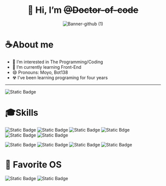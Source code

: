 <div align="center">
  <h1>👋 Hi, I’m <del>@Doctor-of-code</del></h1>
  
  ![Banner-github (1)](https://github.com/Doctor-of-code/Doctor-of-code/assets/163482408/e4b5b429-f968-4876-9986-86c7b2f4f3e5)
</div>




# ☕About me

- 👀 I’m interested in The Programming/Coding
- 🌱 I’m currently learning Front-End
- 😄 Pronouns: Moyo, Bot138
- ☢ I’ve been learning programing for four years 
---
![Static Badge](http://ForTheBadge.com/images/badges/built-with-love.svg)

# 🎓Skills
  
![Static Badge](https://img.shields.io/badge/HTML5-E34F26?style=for-the-badge&logo=html5&logoColor=white)
![Static Badge](https://img.shields.io/badge/CSS3-1572B6?style=for-the-badge&logo=css3&logoColor=white)
![Static Badge](https://img.shields.io/badge/JavaScript-F7DF1E?style=for-the-badge&logo=javascript&logoColor=black)
![Static Bdge](https://img.shields.io/badge/Python-14354C?style=for-the-badge&logo=python&logoColor=white)
![Static Badge](https://img.shields.io/badge/Lua-2C2D72?style=for-the-badge&logo=lua&logoColor=white)
![Static Badge](https://img.shields.io/badge/React-20232A?style=for-the-badge&logo=react&logoColor=61DAFB)

![Static Badge](https://img.shields.io/badge/Figma-F24E1E?style=for-the-badge&logo=figma&logoColor=white)
![Static Badge](https://img.shields.io/badge/Canva-%2300C4CC.svg?&style=for-the-badge&logo=Canva&logoColor=white)
![Static Badge](https://img.shields.io/badge/Adobe%20Illustrator-FF9A00?style=for-the-badge&logo=adobe%20illustrator&logoColor=white)
![Static Badge](https://img.shields.io/badge/Adobe%20Photoshop-31A8FF?style=for-the-badge&logo=Adobe%20Photoshop&logoColor=black)

# 🤖 Favorite OS

![Static Badge](https://img.shields.io/badge/Linux-FCC624?style=for-the-badge&logo=linux&logoColor=black)
![Static Badge](https://img.shields.io/badge/Windows-0078D6?style=for-the-badge&logo=windows&logoColor=white)

<!---
Doctor-of-code/Doctor-of-code is a ✨ special ✨ repository because its `README.md` (this file) appears on your GitHub profile.
You can click the Preview link to take a look at your changes.
--->
